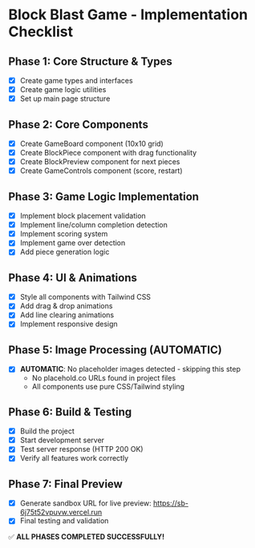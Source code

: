 # Block Blast Game - Implementation Checklist

## Phase 1: Core Structure & Types
- [x] Create game types and interfaces
- [x] Create game logic utilities
- [x] Set up main page structure

## Phase 2: Core Components
- [x] Create GameBoard component (10x10 grid)
- [x] Create BlockPiece component with drag functionality
- [x] Create BlockPreview component for next pieces
- [x] Create GameControls component (score, restart)

## Phase 3: Game Logic Implementation
- [x] Implement block placement validation
- [x] Implement line/column completion detection
- [x] Implement scoring system
- [x] Implement game over detection
- [x] Add piece generation logic

## Phase 4: UI & Animations
- [x] Style all components with Tailwind CSS
- [x] Add drag & drop animations
- [x] Add line clearing animations
- [x] Implement responsive design

## Phase 5: Image Processing (AUTOMATIC)
- [x] **AUTOMATIC**: No placeholder images detected - skipping this step
  - No placehold.co URLs found in project files
  - All components use pure CSS/Tailwind styling

## Phase 6: Build & Testing
- [x] Build the project
- [x] Start development server
- [x] Test server response (HTTP 200 OK)
- [x] Verify all features work correctly

## Phase 7: Final Preview
- [x] Generate sandbox URL for live preview: https://sb-6j75t52vpuvw.vercel.run
- [x] Final testing and validation

✅ **ALL PHASES COMPLETED SUCCESSFULLY!**